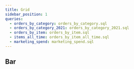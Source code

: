 ```yaml
---
title: Grid
sidebar_position: 1
queries:
  - orders_by_category: orders_by_category.sql
  - orders_by_category_2021: orders_by_category_2021.sql
  - orders_by_item: orders_by_item.sql
  - items_all_time: orders_by_item_all_time.sql
  - marketing_spend: marketing_spend.sql
---
```


## Bar

<Grid cols=2>
<BarChart
data={orders_by_category}
x=category
y=sales_usd0k
xAxisTitle=Category
/>
<BarChart
data={orders_by_category}
x=category
y=sales_usd0k
xAxisTitle=Category
/>
<BarChart
data={orders_by_category}
x=category
y=sales_usd0k
xAxisTitle=Category
/>
<BarChart
data={orders_by_category}
x=category
y=sales_usd0k
xAxisTitle=Category
/>
<BarChart
data={orders_by_category}
x=category
y=sales_usd0k
xAxisTitle=Category
/>
</Grid>
